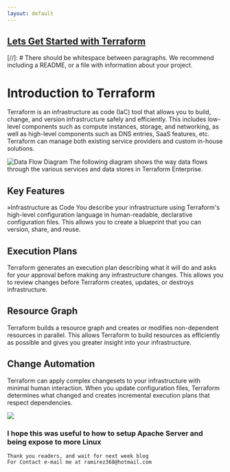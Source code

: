 ```yaml
---
layout: default
---
```



## [Lets Get Started with Terraform](https://www.youtube.com/watch?v=HmxkYNv1ksg)

[//]: #  There should be whitespace between paragraphs. We recommend including a README, or a file with information about your project.

# Introduction to Terraform
Terraform is an infrastructure as code (IaC) tool that allows you to build, change, and version infrastructure safely and efficiently. This includes low-level components such as compute instances, storage, and networking, as well as high-level components such as DNS entries, SaaS features, etc. Terraform can manage both existing service providers and custom in-house solutions.


![Data Flow Diagram The following diagram shows the way data flows through the various services and data stores in Terraform Enterprise.](https://www.devopsschool.com/blog/wp-content/uploads/2021/07/terraform-architecture-components-workflow-1.jpg)


## Key Features
»Infrastructure as Code
You describe your infrastructure using Terraform's high-level configuration language in human-readable, declarative configuration files. This allows you to create a blueprint that you can version, share, and reuse.

## Execution Plans
Terraform generates an execution plan describing what it will do and asks for your approval before making any infrastructure changes. This allows you to review changes before Terraform creates, updates, or destroys infrastructure.

## Resource Graph
Terraform builds a resource graph and creates or modifies non-dependent resources in parallel. This allows Terraform to build resources as efficiently as possible and gives you greater insight into your infrastructure.

## Change Automation
Terraform can apply complex changesets to your infrastructure with minimal human interaction. When you update configuration files, Terraform determines what changed and creates incremental execution plans that respect dependencies.


![ ](https://www.youtube.com/watch?v=h970ZBgKINg)




### I hope this was useful to how to setup Apache Server and being expose to more Linux


```
Thank you readers, and wait for next week blog
For Contact e-mail me at ramirez368@hotmail.com

```
